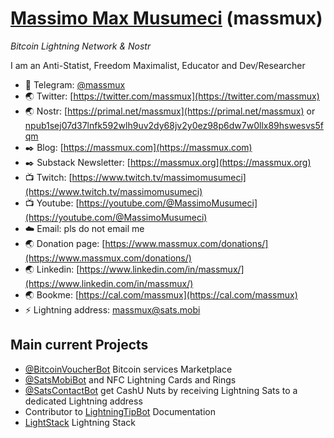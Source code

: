 # [Massimo Max Musumeci](https://github.com/massmux/massmux) (massmux)

_Bitcoin Lightning Network & Nostr_

I am an Anti-Statist, Freedom Maximalist, Educator and Dev/Researcher 

- 💬 Telegram: [@massmux](https://t.me/massmux)
- 🌏 Twitter: [https://twitter.com/massmux](https://twitter.com/massmux)
- 🌏 Nostr: [https://primal.net/massmux](https://primal.net/massmux) or [npub1sej07d37lnfk592wlh9uv2dy68jv2y0ez98p6dw7w0llx89hswesvs5fqm](https://nosta.me/npub1sej07d37lnfk592wlh9uv2dy68jv2y0ez98p6dw7w0llx89hswesvs5fqm)
- ✒️ Blog: [https://massmux.com](https://massmux.com)
- ✒️ Substack Newsletter: [https://massmux.org](https://massmux.org)
- 📺 Twitch: [https://www.twitch.tv/massimomusumeci](https://www.twitch.tv/massimomusumeci)
- 📺 Youtube: [https://youtube.com/@MassimoMusumeci](https://youtube.com/@MassimoMusumeci)
- ☁️ Email: pls do not email me
- 🌏 Donation page: [https://www.massmux.com/donations/](https://www.massmux.com/donations/)
- 🌏 Linkedin: [https://www.linkedin.com/in/massmux/](https://www.linkedin.com/in/massmux/)
- 🌏 Bookme: [https://cal.com/massmux](https://cal.com/massmux)
- ⚡️ Lightning address: massmux@sats.mobi


## Main current Projects

- [@BitcoinVoucherBot](https://t.me/BitcoinVoucherBot) Bitcoin services Marketplace
- [@SatsMobiBot](https://t.me/SatsMobiBot) and NFC Lightning Cards and Rings
- [@SatsContactBot](https://t.me/SatsContactBot) get CashU Nuts by receiving Lightning Sats to a dedicated Lightning address
- Contributor to [LightningTipBot](https://github.com/LightningTipBot/LightningTipBot) Documentation
- [LightStack](https://github.com/massmux/lightstack) Lightning Stack


